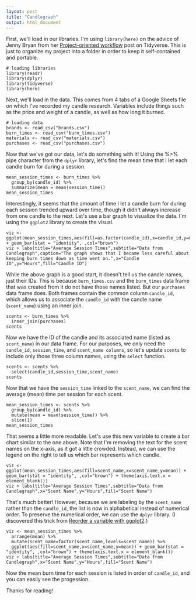 ```yaml
---
layout: post
title: "Candlegraph"
output: html_document
---
```


First, we'll load in our libraries. I'm using `library(here)` on the advice of Jenny Bryan from her [Project-oriented workflow](https://www.tidyverse.org/blog/2017/12/workflow-vs-script/) post on Tidyverse. This is just to organize my project into a folder in order to keep it self-contained and portable.

```{r message=FALSE}
# loading libraries
library(readr)
library(dplyr)
library(tidyverse)
library(here)
```

Next, we'll load in the data. This comes from 4 tabs of a Google Sheets file on which I've recorded my candle research. Variables include things such as the price and weight of a candle, as well as how long it burned.

```{r message=FALSE}
# loading data
brands <- read_csv("brands.csv")
burn_times <- read_csv("burn_times.csv")
materials <- read_csv("materials.csv")
purchases <- read_csv("purchases.csv")
```

Now that we've got our data, let's do something with it! Using the %\>% pipe character from the `dplyr` library, let's find the mean time that I let each candle burn for during a session.

```{r}
mean_session_times <- burn_times %>%
  group_by(candle_id) %>%
  summarize(mean = mean(session_time))
mean_session_times
```

Interestingly, it seems that the amount of time I let a candle burn for during each session trended upward over time, though it didn't always increase from one candle to the next. Let's use a bar graph to visualize the data. I'm using the `ggplot2` library to create the visual.

```{r}
viz <- ggplot(mean_session_times,aes(fill=as.factor(candle_id),x=candle_id,y=mean)) + geom_bar(stat = "identity", ,col="brown")
viz + labs(title="Average Session Times",subtitle="Data from Candlegraph",caption="The graph shows that I became less careful about keeping burn times down as time went on.",x="Candle ID",y="Hours",fill="Candle ID")
```

While the above graph is a good start, it doesn't tell us the candle names, just their IDs. This is because `burn_times.csv` and the `burn_times` data frame that was created from it do not have those names listed. But our `purchases` data frame does. Both frames contain the common column `candle_id`, which allows us to associate the `candle_id` with the candle name (`scent_name`) using an inner join.

```{r}
scents <- burn_times %>%
  inner_join(purchases)
scents
```

Now we have the ID of the candle and its associated name (listed as `scent_name`) in our data frame. For our purposes, we only need the `candle_id`, `session_time`, and `scent_name columns`, so let's update `scents` to include only those three column names, using the `select` function.

```{r}
scents <- scents %>%
  select(candle_id,session_time,scent_name)
scents
```

Now that we have the `session_time` linked to the `scent_name`, we can find the average (mean) time per session for each scent.

```{r}
mean_session_times <- scents %>%
  group_by(candle_id) %>%
  mutate(mean = mean(session_time)) %>%
  slice(1)
mean_session_times
```

That seems a little more readable. Let's use this new variable to create a bar chart similar to the one above. Note that I'm removing the text for the scent names on the x-axis, as it got a little crowded. Instead, we can use the legend on the right to tell us which bar represents which candle.

```{r}
viz <- ggplot(mean_session_times,aes(fill=scent_name,x=scent_name,y=mean)) + geom_bar(stat = "identity", ,col="brown") + theme(axis.text.x = element_blank())
viz + labs(title="Average Session Times",subtitle="Data from Candlegraph",x="Scent Name",y="Hours",fill="Scent Name")
```

That's much better! However, because we are labeling by the `scent_name` rather than the `candle_id`, the list is now in alphabetical instead of numerical order. To preserve the numerical order, we can use the `dplyr` library. (I discovered this trick from [Reorder a variable with ggplot2](https://r-graph-gallery.com/267-reorder-a-variable-in-ggplot2.html).)

```{r}
viz <- mean_session_times %>%
  arrange(mean) %>%
  mutate(scent_name=factor(scent_name,levels=scent_name)) %>%
  ggplot(aes(fill=scent_name,x=scent_name,y=mean)) + geom_bar(stat = "identity", ,col="brown") + theme(axis.text.x = element_blank())
viz + labs(title="Average Session Times",subtitle="Data from Candlegraph",x="Scent Name",y="Hours",fill="Scent Name")
```

Now the mean burn time for each session is listed in order of `candle_id`, and you can easily see the progession.

Thanks for reading!

